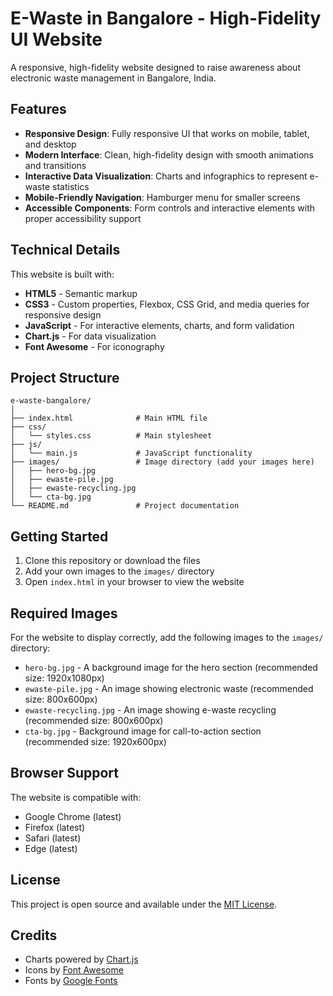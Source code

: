 # E-Waste in Bangalore - High-Fidelity UI Website

A responsive, high-fidelity website designed to raise awareness about electronic waste management in Bangalore, India.

## Features

- **Responsive Design**: Fully responsive UI that works on mobile, tablet, and desktop
- **Modern Interface**: Clean, high-fidelity design with smooth animations and transitions
- **Interactive Data Visualization**: Charts and infographics to represent e-waste statistics
- **Mobile-Friendly Navigation**: Hamburger menu for smaller screens
- **Accessible Components**: Form controls and interactive elements with proper accessibility support

## Technical Details

This website is built with:

- **HTML5** - Semantic markup
- **CSS3** - Custom properties, Flexbox, CSS Grid, and media queries for responsive design
- **JavaScript** - For interactive elements, charts, and form validation
- **Chart.js** - For data visualization
- **Font Awesome** - For iconography

## Project Structure

```
e-waste-bangalore/
│
├── index.html              # Main HTML file
├── css/
│   └── styles.css          # Main stylesheet
├── js/
│   └── main.js             # JavaScript functionality
├── images/                 # Image directory (add your images here)
│   ├── hero-bg.jpg
│   ├── ewaste-pile.jpg
│   ├── ewaste-recycling.jpg
│   └── cta-bg.jpg
└── README.md               # Project documentation
```

## Getting Started

1. Clone this repository or download the files
2. Add your own images to the `images/` directory
3. Open `index.html` in your browser to view the website

## Required Images

For the website to display correctly, add the following images to the `images/` directory:

- `hero-bg.jpg` - A background image for the hero section (recommended size: 1920x1080px)
- `ewaste-pile.jpg` - An image showing electronic waste (recommended size: 800x600px)
- `ewaste-recycling.jpg` - An image showing e-waste recycling (recommended size: 800x600px)
- `cta-bg.jpg` - Background image for call-to-action section (recommended size: 1920x600px)

## Browser Support

The website is compatible with:
- Google Chrome (latest)
- Firefox (latest)
- Safari (latest)
- Edge (latest)

## License

This project is open source and available under the [MIT License](LICENSE).

## Credits

- Charts powered by [Chart.js](https://www.chartjs.org/)
- Icons by [Font Awesome](https://fontawesome.com/)
- Fonts by [Google Fonts](https://fonts.google.com/) 